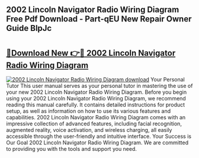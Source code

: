 ## 2002 Lincoln Navigator Radio Wiring Diagram Free Pdf Download - Part-qEU New Repair Owner Guide BlpJc

# <h2><a href="http://dfu7fki.blite.top/?on=2002+Lincoln+Navigator+Radio+Wiring+Diagram">🔗Download New 👉🔴 2002 Lincoln Navigator Radio Wiring Diagram</a></h2>

[![2002 Lincoln Navigator Radio Wiring Diagram download](https://i.imgur.com/lujVjoI.png)](http://dfu7fki.blite.top/?on=2002+Lincoln+Navigator+Radio+Wiring+Diagram)
Your Personal Tutor This user manual serves as your personal tutor in mastering the use of your new 2002 Lincoln Navigator Radio Wiring Diagram. Before you begin using your 2002 Lincoln Navigator Radio Wiring Diagram, we recommend reading this manual carefully. It contains detailed instructions for product setup, as well as information on how to use its various features and capabilities. 2002 Lincoln Navigator Radio Wiring Diagram comes with an impressive collection of advanced features, including facial recognition, augmented reality, voice activation, and wireless charging, all easily accessible through the user-friendly and intuitive interface. Your Success is Our Goal 2002 Lincoln Navigator Radio Wiring Diagram. We are committed to providing you with the tools and support you need.

